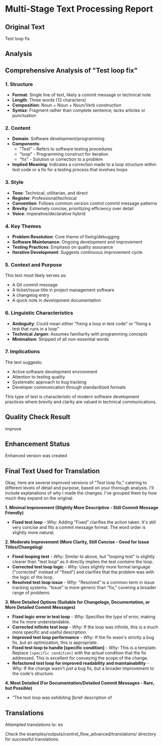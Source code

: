 # Multi-Stage Text Processing Report

## Original Text
Test loop fix

## Analysis
## Comprehensive Analysis of "Test loop fix"

### 1. **Structure**
- **Format**: Single line of text, likely a commit message or technical note
- **Length**: Three words (13 characters)
- **Composition**: Noun + Noun + Noun/Verb construction
- **Syntax**: Fragment rather than complete sentence; lacks articles or punctuation

### 2. **Content**
- **Domain**: Software development/programming
- **Components**:
  - "Test" - Refers to software testing procedures
  - "loop" - Programming construct for iteration
  - "fix" - Solution or correction to a problem
- **Implied Meaning**: Indicates a correction made to a loop structure within test code or a fix for a testing process that involves loops

### 3. **Style**
- **Tone**: Technical, utilitarian, and direct
- **Register**: Professional/technical
- **Convention**: Follows common version control commit message patterns
- **Brevity**: Extremely concise, prioritizing efficiency over detail
- **Voice**: Imperative/declarative hybrid

### 4. **Key Themes**
- **Problem Resolution**: Core theme of fixing/debugging
- **Software Maintenance**: Ongoing development and improvement
- **Testing Practices**: Emphasis on quality assurance
- **Iterative Development**: Suggests continuous improvement cycle

### 5. **Context and Purpose**
This text most likely serves as:
- A Git commit message
- A ticket/issue title in project management software
- A changelog entry
- A quick note in development documentation

### 6. **Linguistic Characteristics**
- **Ambiguity**: Could mean either "fixing a loop in test code" or "fixing a test that runs in a loop"
- **Technical Jargon**: Assumes familiarity with programming concepts
- **Minimalism**: Stripped of all non-essential words

### 7. **Implications**
The text suggests:
- Active software development environment
- Attention to testing quality
- Systematic approach to bug tracking
- Developer communication through standardized formats

This type of text is characteristic of modern software development practices where brevity and clarity are valued in technical communications.

## Quality Check Result
improve


## Enhancement Status
Enhanced version was created
## Final Text Used for Translation
Okay, here are several improved versions of "Test loop fix," catering to different levels of detail and purpose, based on your thorough analysis. I'll include explanations of why I made the changes.  I've grouped them by how much they expand on the original.

**1. Minimal Improvement (Slightly More Descriptive - Still Commit Message Friendly)**

*   **Fixed test loop** - *Why:* Adding "Fixed" clarifies the action taken.  It's still very concise and fits a commit message format.  The word order is slightly more natural.

**2. Moderate Improvement (More Clarity, Still Concise - Good for Issue Titles/Changelog)**

*   **Fixed looping test** - *Why:* Similar to above, but "looping test" is slightly clearer than "test loop" as it directly implies the test *contains* the loop.
*   **Corrected test loop logic** - *Why:* Uses slightly more formal language ("corrected" instead of "fixed") and clarifies that the problem was with the logic of the loop.
*   **Resolved test loop issue** - *Why:* "Resolved" is a common term in issue tracking systems. "Issue" is more generic than "fix," covering a broader range of problems.

**3. More Detailed Options (Suitable for Changelogs, Documentation, or More Detailed Commit Messages)**

*   **Fixed logic error in test loop** - *Why:*  Specifies the *type* of error, making the fix more understandable.
*   **Corrected infinite test loop** - *Why:* If the loop was infinite, this is a much more specific and useful description.
*   **Improved test loop performance** - *Why:* If the fix wasn's strictly a bug fix, but an optimization, this is appropriate.
*   **Fixed test loop to handle [specific condition]** - *Why:* This is a template. Replace `[specific condition]` with the actual condition that the fix addressed. This is excellent for conveying the scope of the change.
*   **Refactored test loop for improved readability and maintainability** - *Why:* If the change wasn't just a bug fix, but a broader improvement to the code's structure.

**4. Most Detailed (For Documentation/Detailed Commit Messages - Rare, but Possible)**

*   "The test loop was exhibiting [brief description of
## Translations
Attempted translations to: es

Check the examples/outputs/control_flow_advanced/translations/ directory for successful translations.